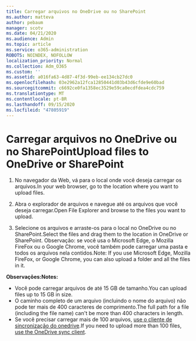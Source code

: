 ```yaml
---
title: Carregar arquivos no OneDrive ou no SharePoint
ms.author: matteva
author: pebaum
manager: scotv
ms.date: 04/21/2020
ms.audience: Admin
ms.topic: article
ms.service: o365-administration
ROBOTS: NOINDEX, NOFOLLOW
localization_priority: Normal
ms.collection: Adm_O365
ms.custom: ''
ms.assetid: a016fa63-4d87-4f3d-99eb-ee134cb27dc0
ms.openlocfilehash: 03e2962a12fca12850441d03b43d6cfde9e60bad
ms.sourcegitcommit: c6692ce0fa1358ec3529e59ca0ecdfdea4cdc759
ms.translationtype: MT
ms.contentlocale: pt-BR
ms.lasthandoff: 09/15/2020
ms.locfileid: "47805919"
---
```

# <a name="upload-files-to-onedrive-or-sharepoint"></a><span data-ttu-id="97d6c-102">Carregar arquivos no OneDrive ou no SharePoint</span><span class="sxs-lookup"><span data-stu-id="97d6c-102">Upload files to OneDrive or SharePoint</span></span>

1. <span data-ttu-id="97d6c-103">No navegador da Web, vá para o local onde você deseja carregar os arquivos.</span><span class="sxs-lookup"><span data-stu-id="97d6c-103">In your web browser, go to the location where you want to upload files.</span></span>
    
2. <span data-ttu-id="97d6c-104">Abra o explorador de arquivos e navegue até os arquivos que você deseja carregar.</span><span class="sxs-lookup"><span data-stu-id="97d6c-104">Open File Explorer and browse to the files you want to upload.</span></span>
    
3. <span data-ttu-id="97d6c-105">Selecione os arquivos e arraste-os para o local no OneDrive ou no SharePoint.</span><span class="sxs-lookup"><span data-stu-id="97d6c-105">Select the files and drag them to the location in OneDrive or SharePoint.</span></span> <span data-ttu-id="97d6c-106">Observação: se você usa o Microsoft Edge, o Mozilla FireFox ou o Google Chrome, você também pode carregar uma pasta e todos os arquivos nela contidos.</span><span class="sxs-lookup"><span data-stu-id="97d6c-106">Note: If you use Microsoft Edge, Mozilla FireFox, or Google Chrome, you can also upload a folder and all the files in it.</span></span>
    
<span data-ttu-id="97d6c-107">**Observações:**</span><span class="sxs-lookup"><span data-stu-id="97d6c-107">**Notes:**</span></span>
- <span data-ttu-id="97d6c-108">Você pode carregar arquivos de até 15 GB de tamanho.</span><span class="sxs-lookup"><span data-stu-id="97d6c-108">You can upload files up to 15 GB in size.</span></span> 
- <span data-ttu-id="97d6c-109">O caminho completo de um arquivo (incluindo o nome do arquivo) não pode ter mais de 400 caracteres de comprimento.</span><span class="sxs-lookup"><span data-stu-id="97d6c-109">The full path for a file (including the file name) can't be more than 400 characters in length.</span></span> 
- <span data-ttu-id="97d6c-110">Se você precisar carregar mais de 100 arquivos, [use o cliente de sincronização do onedrive](https://go.microsoft.com/fwlink/?linkid=866427).</span><span class="sxs-lookup"><span data-stu-id="97d6c-110">If you need to upload more than 100 files, [use the OneDrive sync client](https://go.microsoft.com/fwlink/?linkid=866427).</span></span> 
  

